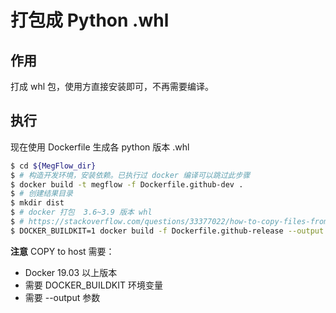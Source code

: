 # 打包成 Python .whl

## 作用
打成 whl 包，使用方直接安装即可，不再需要编译。

## 执行

现在使用 Dockerfile 生成各 python 版本 .whl

```bash
$ cd ${MegFlow_dir}
$ # 构造开发环境，安装依赖。已执行过 docker 编译可以跳过此步骤
$ docker build -t megflow -f Dockerfile.github-dev .
$ # 创建结果目录
$ mkdir dist
$ # docker 打包  3.6~3.9 版本 whl
$ # https://stackoverflow.com/questions/33377022/how-to-copy-files-from-dockerfile-to-host
$ DOCKER_BUILDKIT=1 docker build -f Dockerfile.github-release --output dist .
```

**注意** COPY to host 需要：
* Docker 19.03 以上版本
* 需要 DOCKER_BUILDKIT 环境变量
* 需要 --output 参数